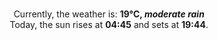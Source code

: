 <p  align="center"><br/>Currently, the weather is: <b> 19°C, <i>moderate rain</i></b></br>Today, the sun rises at <b>04:45</b> and sets at <b>19:44</b>.</p>